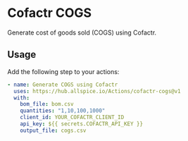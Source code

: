 # Cofactr COGS

Generate cost of goods sold (COGS) using Cofactr.

## Usage

Add the following step to your actions:

```yaml
- name: Generate COGS using Cofactr
  uses: https://hub.allspice.io/Actions/cofactr-cogs@v1
  with:
    bom_file: bom.csv
    quantities: "1,10,100,1000"
    client_id: YOUR_COFACTR_CLIENT_ID
    api_key: ${{ secrets.COFACTR_API_KEY }}
    output_file: cogs.csv
```
